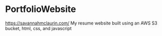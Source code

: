 # PortfolioWebsite
https://savannahmclaurin.com/
My resume website built using an AWS S3 bucket, html, css, and javascript
